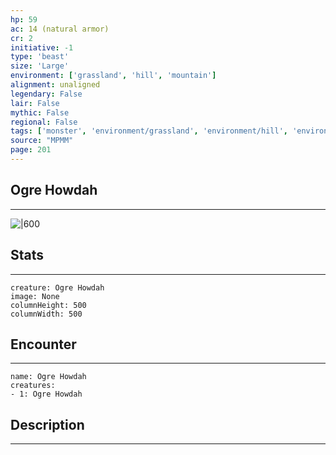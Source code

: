 ```yaml
---
hp: 59
ac: 14 (natural armor)
cr: 2
initiative: -1
type: 'beast'    
size: 'Large'
environment: ['grassland', 'hill', 'mountain']
alignment: unaligned
legendary: False
lair: False
mythic: False
regional: False
tags: ['monster', 'environment/grassland', 'environment/hill', 'environment/mountain']
source: "MPMM"
page: 201
---
```


## Ogre Howdah
---

![|600](D:/Program%20Files/5e.tools/img/bestiary/MPMM/Ogre%20Howdah.webp)

## Stats
---

```statblock
creature: Ogre Howdah
image: None
columnHeight: 500
columnWidth: 500
```

## Encounter
---

```encounter-table
name: Ogre Howdah
creatures:
- 1: Ogre Howdah
```

## Description
---




